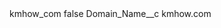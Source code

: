 <?xml version="1.0" encoding="UTF-8"?>
<CustomMetadata xmlns="http://soap.sforce.com/2006/04/metadata" xmlns:xsi="http://www.w3.org/2001/XMLSchema-instance" xmlns:xsd="http://www.w3.org/2001/XMLSchema">
    <label>kmhow_com</label>
    <protected>false</protected>
    <values>
        <field>Domain_Name__c</field>
        <value xsi:type="xsd:string">kmhow.com</value>
    </values>
</CustomMetadata>
